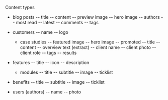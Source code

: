 Content types
- blog posts
    -- title
    -- content
    -- preview image
    -- hero image
    -- authors
    -- most read
    -- latest
    -- comments
    -- tags
- customers
    -- name
    -- logo
    - case studies
        -- featured image
        -- hero image
        -- promoted
        -- title
        -- content
        -- overview text (extract)
        -- client name
        -- client photo
        -- client role
        -- tags
        -- results
- features
    -- title
    -- icon
    -- description
    - modules
        -- title
        -- subtitle
        -- image
        -- ticklist

- benefits
    -- title
    -- subtitle
    -- image
    -- ticklist
- users (authors)
    -- name
    -- photo